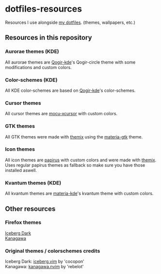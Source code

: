 # dotfiles-resources

Resources I use alongside [my dotfiles](https://github.com/cooljonc/dotfiles). (themes, wallpapers, etc.)

## Resources in this repository

### Aurorae themes (KDE)

All aurorae themes are [Qogir-kde](https://github.com/vinceliuice/Qogir-kde)'s Qogir-circle theme with some modifications and custom colors.

### Color-schemes (KDE)

All KDE color-schemes are based on [Qogir-kde](https://github.com/vinceliuice/Qogir-kde)'s color-schemes.

### Cursor themes

All cursor themes are [mocu-xcursor](https://github.com/sevmeyer/mocu-xcursor) with custom colors.

### GTK themes

All GTK themes were made with [themix](https://github.com/themix-project/themix-gui) using the [materia-gtk](https://github.com/nana-4/materia-theme) theme.

### Icon themes

All icon themes are [papirus](https://github.com/PapirusDevelopmentTeam/papirus-icon-theme) with custom colors and were made with [themix](https://github.com/themix-project/themix-gui).  
Uses regular papirus themes as fallback so make sure you have those installed aswell.

### Kvantum themes (KDE)

All kvantum themes are [materia-kde](https://github.com/PapirusDevelopmentTeam/materia-kde)'s kvantum theme with custom colors.

## Other resources

### Firefox themes

[Iceberg Dark](https://addons.mozilla.org/en-US/firefox/addon/iceberg-dark-theme/)  
[Kanagawa](https://addons.mozilla.org/en-US/firefox/addon/kanagawa-theme/)

### Original themes / colorschemes credits

Iceberg Dark: [iceberg.vim](https://github.com/cocopon/iceberg.vim) by 'cocopon'  
Kanagawa: [kanagawa.nvim](https://github.com/rebelot/kanagawa.nvim) by 'rebelot'
